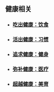 ## 健康相关

- ### [吃出健康：饮食](./饮食相关/) 

- ### [活出健康：习惯](./生活习惯/) 

- ### [追求健康：健身](./健身相关/) 

- ### [弥补健康：医疗](./医疗相关/) 

- ### [超越健康：美育](./超越健康/) 
